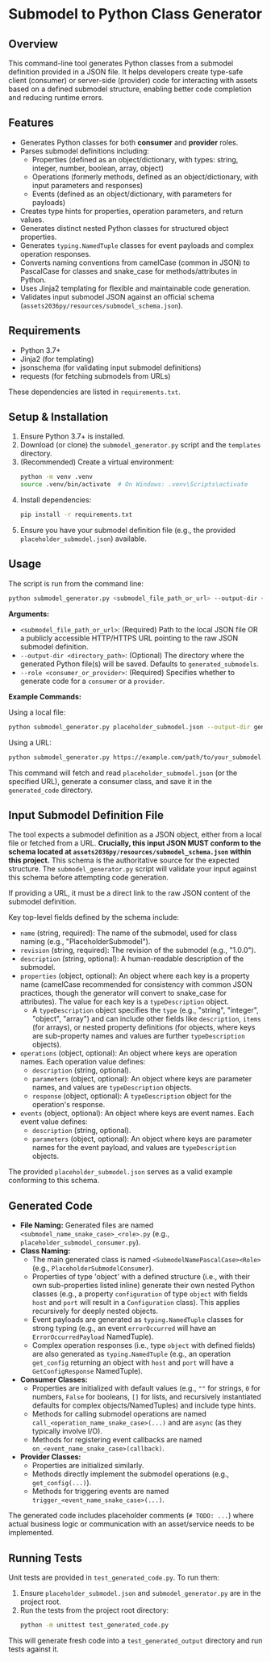 # Submodel to Python Class Generator

## Overview

This command-line tool generates Python classes from a submodel definition provided in a JSON file. It helps developers create type-safe client (consumer) or server-side (provider) code for interacting with assets based on a defined submodel structure, enabling better code completion and reducing runtime errors.

## Features

*   Generates Python classes for both **consumer** and **provider** roles.
*   Parses submodel definitions including:
    *   Properties (defined as an object/dictionary, with types: string, integer, number, boolean, array, object)
    *   Operations (formerly methods, defined as an object/dictionary, with input parameters and responses)
    *   Events (defined as an object/dictionary, with parameters for payloads)
*   Creates type hints for properties, operation parameters, and return values.
*   Generates distinct nested Python classes for structured object properties.
*   Generates `typing.NamedTuple` classes for event payloads and complex operation responses.
*   Converts naming conventions from camelCase (common in JSON) to PascalCase for classes and snake\_case for methods/attributes in Python.
*   Uses Jinja2 templating for flexible and maintainable code generation.
*   Validates input submodel JSON against an official schema (`assets2036py/resources/submodel_schema.json`).

## Requirements

*   Python 3.7+
*   Jinja2 (for templating)
*   jsonschema (for validating input submodel definitions)
*   requests (for fetching submodels from URLs)

These dependencies are listed in `requirements.txt`.

## Setup & Installation

1.  Ensure Python 3.7+ is installed.
2.  Download (or clone) the `submodel_generator.py` script and the `templates` directory.
3.  (Recommended) Create a virtual environment:
    ```bash
    python -m venv .venv
    source .venv/bin/activate  # On Windows: .venv\Scripts\activate
    ```
4.  Install dependencies:
    ```bash
    pip install -r requirements.txt
    ```
5.  Ensure you have your submodel definition file (e.g., the provided `placeholder_submodel.json`) available.

## Usage

The script is run from the command line:

```bash
python submodel_generator.py <submodel_file_path_or_url> --output-dir <directory_path> --role <consumer_or_provider>
```

**Arguments:**

*   `<submodel_file_path_or_url>`: (Required) Path to the local JSON file OR a publicly accessible HTTP/HTTPS URL pointing to the raw JSON submodel definition.
*   `--output-dir <directory_path>`: (Optional) The directory where the generated Python file(s) will be saved. Defaults to `generated_submodels`.
*   `--role <consumer_or_provider>`: (Required) Specifies whether to generate code for a `consumer` or a `provider`.

**Example Commands:**

Using a local file:
```bash
python submodel_generator.py placeholder_submodel.json --output-dir generated_code --role consumer
```

Using a URL:
```bash
python submodel_generator.py https://example.com/path/to/your_submodel.json --output-dir generated_code --role consumer
```
This command will fetch and read `placeholder_submodel.json` (or the specified URL), generate a consumer class, and save it in the `generated_code` directory.

## Input Submodel Definition File

The tool expects a submodel definition as a JSON object, either from a local file or fetched from a URL. **Crucially, this input JSON MUST conform to the schema located at `assets2036py/resources/submodel_schema.json` within this project.** This schema is the authoritative source for the expected structure. The `submodel_generator.py` script will validate your input against this schema before attempting code generation.

If providing a URL, it must be a direct link to the raw JSON content of the submodel definition.

Key top-level fields defined by the schema include:

*   `name` (string, required): The name of the submodel, used for class naming (e.g., "PlaceholderSubmodel").
*   `revision` (string, required): The revision of the submodel (e.g., "1.0.0").
*   `description` (string, optional): A human-readable description of the submodel.
*   `properties` (object, optional): An object where each key is a property name (camelCase recommended for consistency with common JSON practices, though the generator will convert to snake\_case for attributes). The value for each key is a `typeDescription` object.
    *   A `typeDescription` object specifies the `type` (e.g., "string", "integer", "object", "array") and can include other fields like `description`, `items` (for arrays), or nested property definitions (for objects, where keys are sub-property names and values are further `typeDescription` objects).
*   `operations` (object, optional): An object where keys are operation names. Each operation value defines:
    *   `description` (string, optional).
    *   `parameters` (object, optional): An object where keys are parameter names, and values are `typeDescription` objects.
    *   `response` (object, optional): A `typeDescription` object for the operation's response.
*   `events` (object, optional): An object where keys are event names. Each event value defines:
    *   `description` (string, optional).
    *   `parameters` (object, optional): An object where keys are parameter names for the event payload, and values are `typeDescription` objects.

The provided `placeholder_submodel.json` serves as a valid example conforming to this schema.

## Generated Code

*   **File Naming:** Generated files are named `<submodel_name_snake_case>_<role>.py` (e.g., `placeholder_submodel_consumer.py`).
*   **Class Naming:**
    *   The main generated class is named `<SubmodelNamePascalCase><Role>` (e.g., `PlaceholderSubmodelConsumer`).
    *   Properties of type 'object' with a defined structure (i.e., with their own sub-properties listed inline) generate their own nested Python classes (e.g., a property `configuration` of type `object` with fields `host` and `port` will result in a `Configuration` class). This applies recursively for deeply nested objects.
    *   Event payloads are generated as `typing.NamedTuple` classes for strong typing (e.g., an event `errorOccurred` will have an `ErrorOccurredPayload` NamedTuple).
    *   Complex operation responses (i.e., type `object` with defined fields) are also generated as `typing.NamedTuple` (e.g., an operation `get_config` returning an object with `host` and `port` will have a `GetConfigResponse` NamedTuple).
*   **Consumer Classes:**
    *   Properties are initialized with default values (e.g., `""` for strings, `0` for numbers, `False` for booleans, `[]` for lists, and recursively instantiated defaults for complex objects/NamedTuples) and include type hints.
    *   Methods for calling submodel operations are named `call_<operation_name_snake_case>(...)` and are `async` (as they typically involve I/O).
    *   Methods for registering event callbacks are named `on_<event_name_snake_case>(callback)`.
*   **Provider Classes:**
    *   Properties are initialized similarly.
    *   Methods directly implement the submodel operations (e.g., `get_config(...)`).
    *   Methods for triggering events are named `trigger_<event_name_snake_case>(...)`.

The generated code includes placeholder comments (`# TODO: ...`) where actual business logic or communication with an asset/service needs to be implemented.

## Running Tests

Unit tests are provided in `test_generated_code.py`. To run them:

1.  Ensure `placeholder_submodel.json` and `submodel_generator.py` are in the project root.
2.  Run the tests from the project root directory:
    ```bash
    python -m unittest test_generated_code.py
    ```

This will generate fresh code into a `test_generated_output` directory and run tests against it.

```
